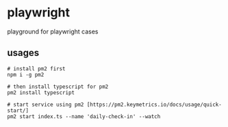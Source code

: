 # playwright

playground for playwright cases

## usages

```shell
# install pm2 first 
npm i -g pm2

# then install typescript for pm2
pm2 install typescript

# start service using pm2 [https://pm2.keymetrics.io/docs/usage/quick-start/]
pm2 start index.ts --name 'daily-check-in' --watch
``` 
